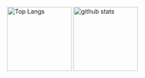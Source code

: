 <p align="left"> 
  <img alt="Top Langs" height="150px" src="https://github-readme-stats.vercel.app/api/top-langs/?username=tatsuya06068&layout=compact&show_icons=true&theme=dark" />
  <img alt="github stats" height="150px" src="https://github-readme-stats.vercel.app/api?username=tatsuya06068&theme=dark&show_icons=ture" />
</p>
